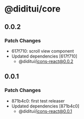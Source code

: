 # @diditui/core

## 0.0.2

### Patch Changes

- 617f710: scroll view component
- Updated dependencies [617f710]
  - @diditui/icons-react@0.0.2

## 0.0.1

### Patch Changes

- 871b4c0: first test releaser
- Updated dependencies [871b4c0]
  - @diditui/icons-react@0.0.1
